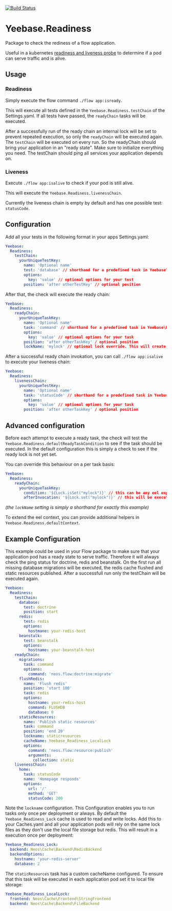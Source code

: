 [![Build Status](https://travis-ci.com/yeebase/Yeebase.Readiness.svg?branch=master)](https://travis-ci.com/yeebase/Yeebase.Readiness)

# Yeebase.Readiness
Package to check the rediness of a flow application.

Useful in a kubernetes [readiness and liveness probe](https://kubernetes.io/docs/tasks/configure-pod-container/configure-liveness-readiness-probes/)
to determine if a pod can serve traffic and is alive.

## Usage
### Readiness
Simply execute the flow command `./flow app:isready`.

This will execute all tests defined in the `Yeebase.Readiness.testChain` of the Settings.yaml.
If all tests have passed, the `readyChain` tasks will be executed.

After a successfully run of the ready chain an internal lock will be set to prevent repeated execution,
so only the `readyChain` will be executed again. The `testChain` will be executed on every run.
So the readyChain should bring your application in an "ready state". Make sure to initialize everything you need. 
The testChain should ping all services your application depends on.
### Liveness
Execute `./flow app:isalive` to check if your pod is still alive.

This will execute the `Yeebase.Readiness.livenessChain`.

Currently the liveness chain is empty by default and has one possible test: `statusCode`. 

## Configuration
Add all your tests in the following format in your apps Settings.yaml:

```yaml
Yeebase:
  Readiness:
    testChain:
      yourUniqueTestKey:
        name: 'Optional name'
        test: 'database' // shorthand for a predefined task in Yeebase\Readiness\Test\*.Test or a full qualified class name
        options:
          key: 'value' // optional options for your test
        position: 'after otherTestKey' // optional position   
```

After that, the check will execute the ready chain:

```yaml
Yeebase:
  Readiness:
    readyChain:
      yourUniqueTaskKey:
        name: 'Optional name'
        task: 'command' // shorthand for a predefined task in Yeebase\Readiness\Task\*.Task or a full qualified class name
        options:
          key: 'value' // optional options for your task
        position: 'after otherTaskKey' / optional position
        lockName: 'mylock' // optional lock override. This will create a lock for this task only and ignore the global lock
```

After a successful ready chain invokation, you can call `./flow app:isalive` to execute your liveness chain:

```yaml
Yeebase:
  Readiness:
    livenessChain:
      yourUniqueTestKey:
        name: 'Optional name'
        task: 'statusCode' // shorthand for a predefined task in Yeebase\Readiness\LivenessTest\*.Test or a full qualified class name
        options:
          key: 'value' // optional options for your task
        position: 'after otherTaskKey' / optional position
```

## Advanced configuration

Before each attempt to execute a ready task, 
the check will test the `Yeebase.Readiness.defaultReadyTaskCondition` to see if the task should be executed.
In the default configuration this is simply a check to see if the ready lock is not yet set.

You can override this behaviour on a per task basis:

```yaml
Yeebase:
  Readiness:
    readyChain:
      yourUniqueTaskKey:
        condition: '${Lock.isSet("mylock")}' // this can be any eel expression
        afterInvocation: '${Lock.set("mylock")}' // this will be executed after a successfull invocation
```
_(the `lockName` setting is simply a shorthand for exactly this example)_

To extend the eel context, you can provide additional helpers in `Yeebase.Readiness.defaultContext`. 


## Example Configuration

This example could be used in your Flow package to make sure that your application pod has a ready state
to serve traffic. Therefore it will always check the ping status for doctrine, redis and beanstalk.
On the first run all missing database migrations will be executed, the redis cache flushed and static resources published.
After a successfull run only the testChain will be executed again.

```yaml
Yeebase:
  Readiness:
    testChain:
      database:
        test: doctrine
        position: start
      redis:
        test: redis
        options: 
          hostmane: your-redis-host
      beanstalk:
        test: beanstalk
        options:
          hostname: your-beanstalk-host
    readyChain:
      migrations:
        task: command
        options: 
          command: 'neos.flow:doctrine:migrate'
      flushRedis:
        name: 'Flush redis'
        position: 'start 100'
        task: redis
        options:
          hostname: your-redis-host 
          command: FLUSHDB
          database: 0
      staticResources:
        name: 'Publish static resources'
        task: command
        position: 'end 20' 
        lockname: staticresources
        cacheName: Yeebase_Readiness_LocalLock
        options:
          command: 'neos.flow:resource:publish'
          arguments:
            collection: static
    livenessChain:
      home:
        task: statusCode
        name: 'Homepage responds'
        options:
          url: '/'
          method: 'GET'
          statusCode: 200
```

Note the `lockname` configuration. This Configuration enables you to run tasks only once per deployment or always.
By default the `Yeebase_Readiness_Lock` cache is used to read and write locks. Add this to your Caches.yaml and all your application pods will
rely on the same lock files as they don't use the local file storage but redis. This will result in a execution once per deployment:

```yaml
Yeebase_Readiness_Lock:
  backend: Neos\Cache\Backend\RedisBackend
  backendOptions:
    hostname: 'your-redis-server'
    database: 2
```

The `staticResources` task has a custom cacheName configured. To ensure that this task will be executed in each application pod set it to local file storage:

```yaml
Yeebase_Readiness_LocalLock:
  frontend: Neos\Cache\Frontend\StringFrontend
  backend: Neos\Cache\Backend\FileBackend
```
